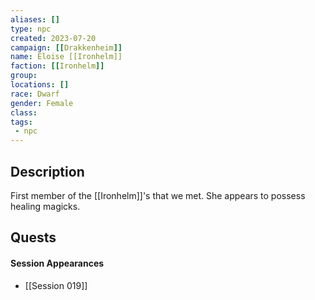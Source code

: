 ```yaml
---
aliases: []
type: npc
created: 2023-07-20
campaign: [[Drakkenheim]]
name: Eloise [[Ironhelm]]
faction: [[Ironhelm]]
group:
locations: []
race: Dwarf
gender: Female
class:
tags:
 - npc
---
```


## Description

First member of the [[Ironhelm]]'s that we met. She appears to possess healing magicks.



## Quests
<!-- QueryToSerialize: TASK FROM "TTRPG/Drakkenheim/Quests" WHERE !completed AND contains(outlinks, [[Eloise Ironhelm]]) -->

#### Session Appearances
<!-- QueryToSerialize: LIST FROM [[Eloise Ironhelm]] WHERE file.folder = "TTRPG/Drakkenheim/Sessions" -->
<!-- SerializedQuery: LIST FROM [[Eloise Ironhelm]] WHERE file.folder = "TTRPG/Drakkenheim/Sessions" -->
- [[Session 019]]
<!-- SerializedQuery END -->



